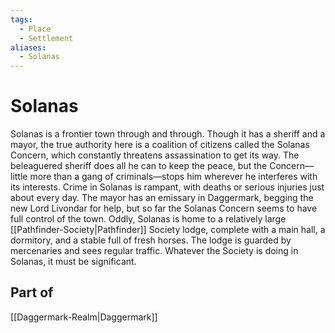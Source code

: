 ```yaml
---
tags:
  - Place
  - Settlement
aliases:
  - Solanas
---
```

# Solanas
Solanas is a frontier town through and through. Though it has a sheriff and a mayor, the true authority here is a coalition of citizens called the Solanas Concern, which constantly threatens assassination to get its way. The beleaguered sheriff does all he can to keep the peace, but the Concern—little more than a gang of criminals—stops him wherever he interferes with its interests. Crime in Solanas is rampant, with deaths or serious injuries just about every day. The mayor has an emissary in Daggermark, begging the new Lord Livondar for help, but so far the Solanas Concern seems to have full control of the town. Oddly, Solanas is home to a relatively large [[Pathfinder-Society|Pathfinder]] Society lodge, complete with a main hall, a dormitory, and a stable full of fresh horses. The lodge is guarded by mercenaries and sees regular traffic. Whatever the Society is doing in Solanas, it must be significant.

## Part of
[[Daggermark-Realm|Daggermark]]